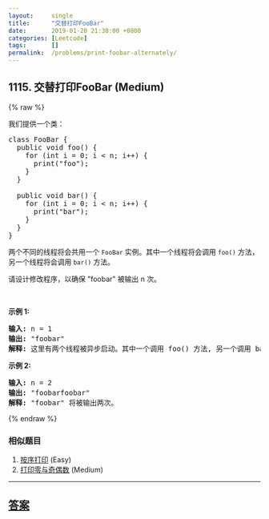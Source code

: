 ```yaml
---
layout:     single
title:      "交替打印FooBar"
date:       2019-01-20 21:30:00 +0800
categories: [Leetcode]
tags:       []
permalink:  /problems/print-foobar-alternately/
---
```


## 1115. 交替打印FooBar (Medium)

{% raw %}

<p>我们提供一个类：</p>

<pre>
class FooBar {
  public void foo() {
&nbsp; &nbsp; for (int i = 0; i &lt; n; i++) {
&nbsp; &nbsp; &nbsp; print(&quot;foo&quot;);
&nbsp;   }
  }

  public void bar() {
&nbsp; &nbsp; for (int i = 0; i &lt; n; i++) {
&nbsp; &nbsp; &nbsp; print(&quot;bar&quot;);
&nbsp; &nbsp; }
  }
}
</pre>

<p>两个不同的线程将会共用一个 <code>FooBar</code>&nbsp;实例。其中一个线程将会调用&nbsp;<code>foo()</code>&nbsp;方法，另一个线程将会调用&nbsp;<code>bar()</code>&nbsp;方法。</p>

<p>请设计修改程序，以确保 &quot;foobar&quot; 被输出 n 次。</p>

<p>&nbsp;</p>

<p><strong>示例 1:</strong></p>

<pre>
<strong>输入:</strong> n = 1
<strong>输出:</strong> &quot;foobar&quot;
<strong>解释:</strong> 这里有两个线程被异步启动。其中一个调用 foo() 方法, 另一个调用 bar() 方法，&quot;foobar&quot; 将被输出一次。
</pre>

<p><strong>示例 2:</strong></p>

<pre>
<strong>输入:</strong> n = 2
<strong>输出:</strong> &quot;foobarfoobar&quot;
<strong>解释:</strong> &quot;foobar&quot; 将被输出两次。
</pre>

{% endraw %}

### 相似题目
  1. [按序打印](/problems/print-in-order) (Easy)
  1. [打印零与奇偶数](/problems/print-zero-even-odd) (Medium)

---

## [答案](https://github.com/openset/leetcode/tree/master/problems/print-foobar-alternately)
